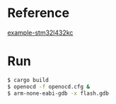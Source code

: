 # Reference
[example-stm32l432kc](https://github.com/stm32-rs/stm32-usbd-examples/tree/master/example-stm32l432kc)

# Run

```bash
$ cargo build
$ openocd -f openocd.cfg &
$ arm-none-eabi-gdb -x flash.gdb
```